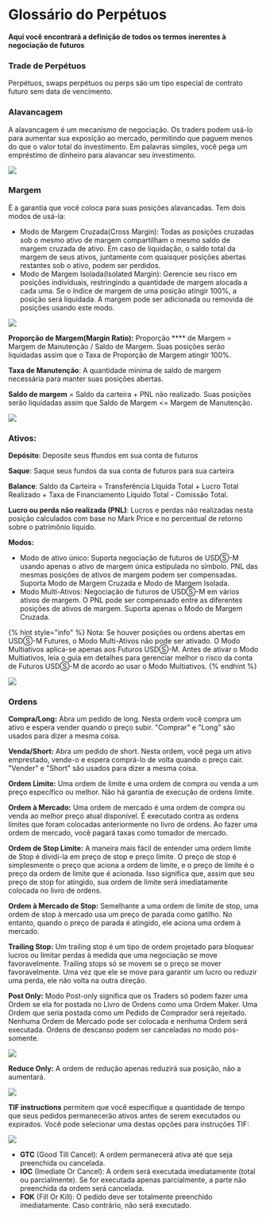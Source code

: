 # Glossário do Perpétuos

**Aqui você encontrará a definição de todos os termos inerentes à negociação de futuros**

### **Trade de Perpétuos**

Perpétuos, swaps perpétuos ou perps são um tipo especial de contrato futuro sem data de vencimento.

### **Alavancagem**

A alavancagem é um mecanismo de negociação. Os traders podem usá-lo para aumentar sua exposição ao mercado, permitindo que paguem menos do que o valor total do investimento. Em palavras simples, você pega um empréstimo de dinheiro para alavancar seu investimento.

![](https://lh5.googleusercontent.com/S4CpgIaapprJpet3GI9UvkGA2Vncl6ywSA8848SLOG5M73v2ILcSunlPMOxpWg9UJmKui4Vb6BDQcUugWP1aYMAVl9\_QPioIxT9sFRuY-EEtuSXgCn\_D8Muwqh60PFr3EcEu3kkH)

### **Margem**

É a garantia que você coloca para suas posições alavancadas. Tem dois modos de usá-la:&#x20;

* Modo de Margem Cruzada(Cross Margin): Todas as posições cruzadas sob o mesmo ativo de margem compartilham o mesmo saldo de margem cruzada de ativo. Em caso de liquidação, o saldo total da margem de seus ativos, juntamente com quaisquer posições abertas restantes sob o ativo, podem ser perdidos.&#x20;
* Modo de Margem Isolada(Isolated Margin): Gerencie seu risco em posições individuais, restringindo a quantidade de margem alocada a cada uma. Se o índice de margem de uma posição atingir 100%, a posição será liquidada. A margem pode ser adicionada ou removida de posições usando este modo.

![](https://lh3.googleusercontent.com/zVEa2C\_uhxdfB83PnT0jPQ3lbs5hJ8IY4cOe5KgxOiypTxV0CC1mXHouC9EhR2ukRmnMIXzk71JkEwPLmXAeK0RuP0xDsqX7c6P-X-7bPdqN3Xrfzxhub2wV55\_ZKRNTy8WoCpUs)

**Proporção de Margem(Margin Ratio):** Proporção **** de Margem = Margem de Manutenção / Saldo de Margem. Suas posições serão liquidadas assim que o Taxa de Proporção de Margem atingir 100%.&#x20;

**Taxa de Manutenção**: A quantidade mínima de saldo de margem necessária para manter suas posições abertas.&#x20;

**Saldo de margem** = Saldo da carteira + PNL não realizado. Suas posições serão liquidadas assim que Saldo de Margem <= Margem de Manutenção.

![](https://lh6.googleusercontent.com/BGaNOmsOkew\_Cf9f6zcP2bW4Die0-uZnoui7QVYY24oDFtQkgIB5Vq1dLo7XgkA3LKyisoK-5Cs0uSN7fl19aa9nvDDAzWCVdgnJ3xNGHkDchaJMQf1G0gvXmDDvR2DvAih1D7tS)

### Ativos:

**Depósito**: Deposite seus ffundos em sua conta de futuros

**Saque**: Saque seus fundos da sua conta de futuros para sua carteira

**Balance**: Saldo da Carteira = Transferência Líquida Total + Lucro Total Realizado + Taxa de Financiamento Líquido Total - Comissão Total.

**Lucro ou perda não realizada (PNL)**: Lucros e perdas não realizadas nesta posição calculados com base no Mark Price e no percentual de retorno sobre o patrimônio líquido.

**Modos:**

* Modo de ativo único: Suporta negociação de futuros de USDⓈ-M usando apenas o ativo de margem única estipulada no símbolo. PNL das mesmas posições de ativos de margem podem ser compensadas. Suporta Modo de Margem Cruzada e Modo de Margem Isolada.&#x20;
* Modo Multi-Ativos: Negociação de futuros de USDⓈ-M em vários ativos de margem. O PNL pode ser compensado entre as diferentes posições de ativos de margem. Suporta apenas o Modo de Margem Cruzada.

{% hint style="info" %}
Nota: Se houver posições ou ordens abertas em USDⓈ-M Futures, o Modo Multi-Ativos não pode ser ativado. O Modo Multiativos aplica-se apenas aos Futuros USDⓈ-M. Antes de ativar o Modo Multiativos, leia o guia em detalhes para gerenciar melhor o risco da conta de Futuros USDⓈ-M de acordo ao usar o Modo Multiativos.
{% endhint %}

![](https://lh3.googleusercontent.com/iupB9UR3QMDCEO5RwjfMpqKZaQtoT53G0Sa\_cYH9Neui8ttgqeFybtqOSIncZD74-4p3O-sQd6Lis2QKxGBsdgDmgutRaTUw1qKpjT-UXbpdKo-\_3KzjAl3f8VSGyoLrtudoUqBr)

### Ordens

**Compra/Long:** Abra um pedido de long. Nesta ordem você compra um ativo e espera vender quando o preço subir. "Comprar" e "Long" são usados para dizer a mesma coisa.

**Venda/Short:** Abra um pedido de short. Nesta ordem, você pega um ativo emprestado, vende-o e espera comprá-lo de volta quando o preço cair. "Vender" e "Short" são usados para dizer a mesma coisa.

**Ordem Limite:** Uma ordem de limite é uma ordem de compra ou venda a um preço específico ou melhor. Não há garantia de execução de ordens limite.

**Ordem à Mercado:** Uma ordem de mercado é uma ordem de compra ou venda ao melhor preço atual disponível. É executado contra as ordens limites que foram colocadas anteriormente no livro de ordens. Ao fazer uma ordem de mercado, você pagará taxas como tomador de mercado.

**Ordem de Stop Limite:** A maneira mais fácil de entender uma ordem limite de Stop é dividi-la em preço de stop e preço limite. O preço de stop é simplesmente o preço que aciona a ordem de limite, e o preço de limite é o preço da ordem de limite que é acionada. Isso significa que, assim que seu preço de stop for atingido, sua ordem de limite será imediatamente colocada no livro de ordens.

**Ordem à Mercado de Stop:** Semelhante a uma ordem de limite de stop, uma ordem de stop à mercado usa um preço de parada como gatilho. No entanto, quando o preço de parada é atingido, ele aciona uma ordem à mercado.

**Trailing Stop:** Um trailing stop é um tipo de ordem projetado para bloquear lucros ou limitar perdas à medida que uma negociação se move favoravelmente. Trailing stops só se movem se o preço se mover favoravelmente. Uma vez que ele se move para garantir um lucro ou reduzir uma perda, ele não volta na outra direção.&#x20;

**Post Only:** Modo Post-only significa que os Traders só podem fazer uma Ordem se ela for postada no Livro de Ordens como uma Ordem Maker. Uma Ordem que seria postada como um Pedido de Comprador será rejeitado. Nenhuma Ordem de Mercado pode ser colocada e nenhuma Ordem será executada. Ordens de descanso podem ser canceladas no modo pós-somente.

![](https://lh6.googleusercontent.com/uV8UuuqGxCwGmu9jxuL2Gf\_Nt8QwkYoYCfJinEfINffyr6QjV03tZVXA46GnIxY-XKSxcrAPtrtD8JZYBHSc4ILmLd8Rm6LqHmVdSAgMK8m-4WOdt3FsnPO2MD32EG9j3ym\_aSz\_)

**Reduce Only:** A ordem de redução apenas reduzirá sua posição, não a aumentará.

![](https://lh3.googleusercontent.com/HlbLU90VSn76W1xHVgSBoke83uQpAPFzl2JBME\_Dn2mElSDAYSbA51GRx2cOaAqxBe6wH02MbJxmwjrLuLoSx7Ei4AwzrnmqFjy4VEG5aUrYas7oFKVQ0CGNuiIAXjD1CdPaQurO)

**TIF instructions** permitem que você especifique a quantidade de tempo que seus pedidos permanecerão ativos antes de serem executados ou expirados. Você pode selecionar uma destas opções para instruções TIF:

![](https://lh6.googleusercontent.com/-QaqTJU0jCsjznhULix7i2ThVM7\_u7IP5a0i42TYhImt8xPLODjYCjLL5JNbRXrIDsgJRxIIGoYD8Tlq5gSdCjkAyMDat53r5WNTepB93\_7bq7gDmyg1-jyblSQ8eANv\_fH9bvJ-)

* **GTC** (Good Till Cancel): A ordem permanecerá ativa até que seja preenchida ou cancelada.&#x20;
* **IOC** (Imediate Or Cancel): A ordem será executada imediatamente (total ou parcialmente). Se for executada apenas parcialmente, a parte não preenchida da ordem será cancelada.&#x20;
* **FOK** (Fill Or Kill): O pedido deve ser totalmente preenchido imediatamente. Caso contrário, não será executado.
